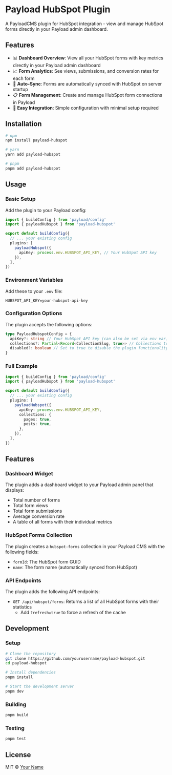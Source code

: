 # Payload HubSpot Plugin

A PayloadCMS plugin for HubSpot integration - view and manage HubSpot forms directly in your Payload admin dashboard.

## Features

- 📊 **Dashboard Overview**: View all your HubSpot forms with key metrics directly in your Payload admin dashboard
- 📈 **Form Analytics**: See views, submissions, and conversion rates for each form
- 🔄 **Auto-Sync**: Forms are automatically synced with HubSpot on server startup
- 📋 **Form Management**: Create and manage HubSpot form connections in Payload
- 🔌 **Easy Integration**: Simple configuration with minimal setup required

## Installation

```bash
# npm
npm install payload-hubspot

# yarn
yarn add payload-hubspot

# pnpm
pnpm add payload-hubspot
```

## Usage

### Basic Setup

Add the plugin to your Payload config:

```typescript
import { buildConfig } from 'payload/config'
import { payloadHubspot } from 'payload-hubspot'

export default buildConfig({
  // ... your existing config
  plugins: [
    payloadHubspot({
      apiKey: process.env.HUBSPOT_API_KEY, // Your HubSpot API key
    }),
  ],
})
```

### Environment Variables

Add these to your `.env` file:

```
HUBSPOT_API_KEY=your-hubspot-api-key
```

### Configuration Options

The plugin accepts the following options:

```typescript
type PayloadHubspotConfig = {
  apiKey?: string // Your HubSpot API key (can also be set via env var)
  collections?: Partial<Record<CollectionSlug, true>> // Collections to add HubSpot fields to
  disabled?: boolean // Set to true to disable the plugin functionality
}
```

### Full Example

```typescript
import { buildConfig } from 'payload/config'
import { payloadHubspot } from 'payload-hubspot'

export default buildConfig({
  // ... your existing config
  plugins: [
    payloadHubspot({
      apiKey: process.env.HUBSPOT_API_KEY,
      collections: {
        pages: true,
        posts: true,
      },
    }),
  ],
})
```

## Features

### Dashboard Widget

The plugin adds a dashboard widget to your Payload admin panel that displays:

- Total number of forms
- Total form views
- Total form submissions
- Average conversion rate
- A table of all forms with their individual metrics

### HubSpot Forms Collection

The plugin creates a `hubspot-forms` collection in your Payload CMS with the following fields:

- `formId`: The HubSpot form GUID
- `name`: The form name (automatically synced from HubSpot)

### API Endpoints

The plugin adds the following API endpoints:

- `GET /api/hubspot/forms`: Returns a list of all HubSpot forms with their statistics
  - Add `?refresh=true` to force a refresh of the cache

## Development

### Setup

```bash
# Clone the repository
git clone https://github.com/yourusername/payload-hubspot.git
cd payload-hubspot

# Install dependencies
pnpm install

# Start the development server
pnpm dev
```

### Building

```bash
pnpm build
```

### Testing

```bash
pnpm test
```

## License

MIT © [Your Name](https://yourwebsite.com)
